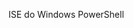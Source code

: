 <Token xmlns:xlink="http://www.w3.org/1999/xlink">ISE do Windows PowerShell</Token>

<!--HONumber=Apr16_HO1-->


